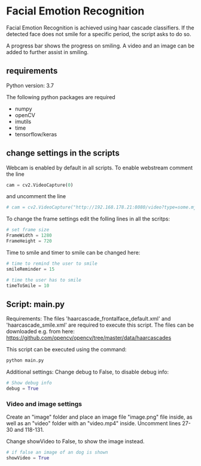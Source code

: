 # Facial Emotion Recognition
Facial Emotion Recognition is achieved using haar cascade classifiers.
If the detected face does not smile for a specific period, the script asks to do so.

A progress bar shows the progress on smiling. A video and an image can be added to further assist in smiling.

## requirements
Python version: 3.7

The following python packages are required
* numpy
* openCV
* imutils
* time
* tensorflow/keras 

## change settings in the scripts
Webcam is enabled by default in all scripts. 
To enable webstream comment the line
```python
cam = cv2.VideoCapture(0)
```
and uncomment the line
```python
# cam = cv2.VideoCapture("http://192.168.178.21:8080/video?type=some.mjpg")
```
To change the frame settings edit the folling lines in all the scritps:
```python
# set frame size
FrameWidth = 1280
FrameHeight = 720
```
Time to smile and timer to smile can be changed here:
```python
# time to remind the user to smile
smileReminder = 15

# time the user has to smile
timeToSmile = 10
```

## Script: main.py 
Requirements:
The files 'haarcascade_frontalface_default.xml' and 'haarcascade_smile.xml' are required to execute this script. 
The files can be downloaded e.g. from here: https://github.com/opencv/opencv/tree/master/data/haarcascades

This script can be executed using the command:
```python
python main.py
```
Additional settings:
Change debug to False, to disable debug info:
```python
# Show debug info
debug = True
```

### Video and image settings
Create an "image" folder and place an image file "image.png" file inside, as well as an "video" folder with an "video.mp4" inside.
Uncomment lines 27-30 and 118-131.

Change showVideo to False, to show the image instead.
```python
# if false an image of an dog is shown
showVideo = True 
```